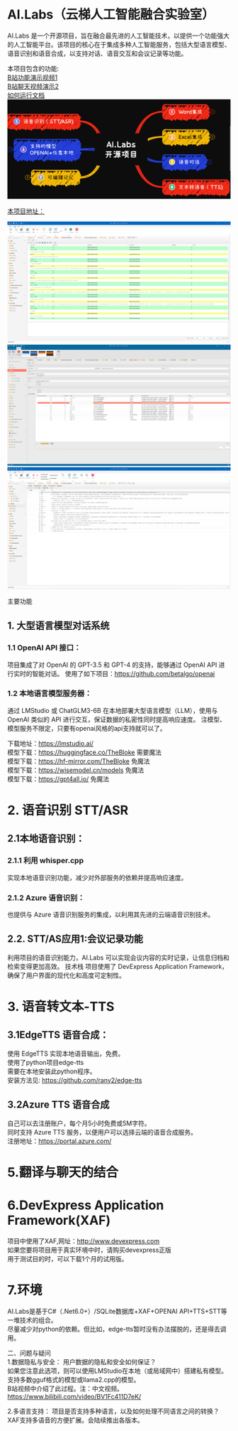 # AI.Labs（云梯人工智能融合实验室）

AI.Labs 是一个开源项目，旨在融合最先进的人工智能技术，以提供一个功能强大的人工智能平台。该项目的核心在于集成多种人工智能服务，包括大型语言模型、语音识别和语音合成，以支持对话、语音交互和会议记录等功能。  

本项目包含的功能:  
[B站功能演示视频1](https://www.bilibili.com/video/BV1jC4y1Y7et/?share_source=copy_web&vd_source=11323d03e28fe3d5d656ff7d4c5662fb)  
[B站聊天视频演示2](https://www.bilibili.com/video/BV1hb4y1579q/?share_source=copy_web&vd_source=11323d03e28fe3d5d656ff7d4c5662fb)   
[如何运行文档](https://github.com/tylike/AI.Labs/blob/master/HowToRun.md)  
![功能](./AI.Labs.Win/Images/ModuleMind.png)

[本项目地址：](https://github.com/tylike/ai.labs)  

![聊天界面](./AI.Labs.Win/Images/AI.Labs.Chat.png)
![聊天设置](https://github.com/tylike/AI.Labs/blob/master/AI.Labs.Win/Images/ChatSettings.png)
![有声书籍](https://github.com/tylike/AI.Labs/blob/master/AI.Labs.Win/Images/AudioBook.png)

主要功能
## 1. 大型语言模型对话系统
### 1.1 OpenAI API 接口： 
项目集成了对 OpenAI 的 GPT-3.5 和 GPT-4 的支持，能够通过 OpenAI API 进行实时的智能对话。
使用了如下项目：https://github.com/betalgo/openai
### 1.2 本地语言模型服务器： 
通过 LMStudio 或 ChatGLM3-6B 在本地部署大型语言模型（LLM），使用与 OpenAI 类似的 API 进行交互，保证数据的私密性同时提高响应速度。
注模型、模型服务不限定，只要有openai风格的api支持就可以了。

下载地址：https://lmstudio.ai/  
模型下载：https://huggingface.co/TheBloke 需要魔法  
模型下载：https://hf-mirror.com/TheBloke 免魔法  
模型下载：https://wisemodel.cn/models 免魔法  
模型下载：https://gpt4all.io/ 免魔法  

# 2. 语音识别 STT/ASR
## 2.1本地语音识别： 
### 2.1.1 利用 whisper.cpp 
实现本地语音识别功能，减少对外部服务的依赖并提高响应速度。  

### 2.1.2 Azure 语音识别： 
也提供与 Azure 语音识别服务的集成，以利用其先进的云端语音识别技术。

## 2.2. STT/AS应用1:会议记录功能
利用项目的语音识别能力，AI.Labs 可以实现会议内容的实时记录，让信息归档和检索变得更加高效。
技术栈
项目使用了 DevExpress Application Framework，确保了用户界面的现代化和高度可定制性。

# 3. 语音转文本-TTS
## 3.1EdgeTTS 语音合成： 
使用 EdgeTTS 实现本地语音输出，免费。  
使用了python项目edge-tts  
需要在本地安装此python程序。  
安装方法见: https://github.com/rany2/edge-tts  
## 3.2Azure TTS 语音合成
自己可以去注册账户，每个月5小时免费或5M字符。  
同时支持 Azure TTS 服务，以便用户可以选择云端的语音合成服务。  
注册地址：https://portal.azure.com/  




# 5.翻译与聊天的结合

# 6.DevExpress Application Framework(XAF)  
项目中使用了XAF,网址：http://www.devexpress.com  
如果您要将项目用于真实环境中时，请购买devexpress正版  
用于测试目的时，可以下载1个月的试用版。  
# 7.环境  
AI.Labs是基于C#（.Net6.0+）/SQLite数据库+XAF+OPENAI API+TTS+STT等一堆技术的组合。  
尽量减少对python的依赖。但比如，edge-tts暂时没有办法摆脱的，还是得去调用。  


二、问题与疑问  
1.数据隐私与安全： 用户数据的隐私和安全如何保证？  
如果您注意此选项，则可以使用LMStudio在本地（或局域网中）搭建私有模型。  
支持多数gguf格式的模型或llama2.cpp的模型。  
B站视频中介绍了此过程。注：中文视频。  
https://www.bilibili.com/video/BV1Fc411D7eK/  

2.多语言支持： 项目是否支持多种语言，以及如何处理不同语言之间的转换？  
XAF支持多语音的方便扩展。会陆续推出各版本。  
